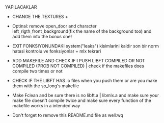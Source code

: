 YAPILACAKLAR

* CHANGE THE TEXTURES +

* Optinal: remove open_door and character left_rigth_front_background(fix the name of the background too) and add them into the bonus one!
* EXIT FONKSIYONUNDAKI system("leaks") kisimlarini kaldir
son bir norm hatasi kontrolu ve fonksiyonlar + mlx tekrari

* ADD MAKEFILE AND CHECK IF I PUSH LIBFT COMPILED OR NOT COMPILED (PROB NOT COMPILED) | check if the makefiles does compile two times or not
* CHECK IF THE LIBFT HAS .o files when you push them or are you make them with the so_long's makefile
* Make Fclean and be sure there is no libft.a | libmlx.a and make sure your make file doesn't compile twice and make sure every function of the makefile works in a intended way
* Don't forget to remove this README.md file as well:wq
